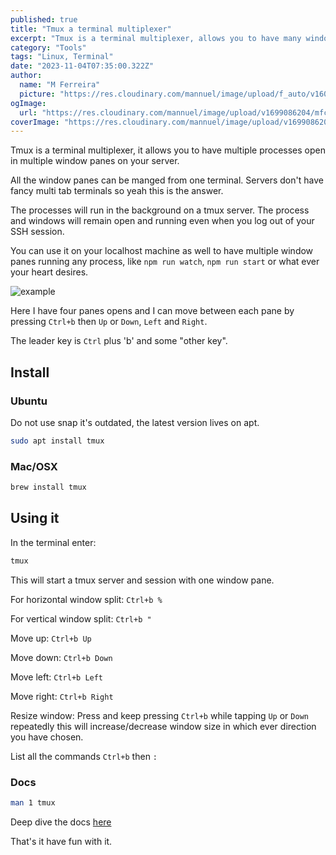 ```yaml
---
published: true
title: "Tmux a terminal multiplexer"
excerpt: "Tmux is a terminal multiplexer, allows you to have many windows panes in one terminal."
category: "Tools"
tags: "Linux, Terminal"
date: "2023-11-04T07:35:00.322Z"
author:
  name: "M Ferreira"
  picture: "https://res.cloudinary.com/mannuel/image/upload/f_auto/v1604067445/images/mee.jpg"
ogImage:
  url: "https://res.cloudinary.com/mannuel/image/upload/v1699086204/mfcom/tmux.png"
coverImage: "https://res.cloudinary.com/mannuel/image/upload/v1699086204/mfcom/tmux.png"
---
```


Tmux is a terminal multiplexer, it allows you to have multiple processes open in multiple window panes on your server.

All the window panes can be manged from one terminal. Servers don't have fancy multi tab terminals so yeah this is the answer.

The processes will run in the background on a tmux server. The process and windows will remain open and running even when you log out of your SSH session.

You can use it on your localhost machine as well to have multiple window panes running any process, like `npm run watch`, `npm run start` or what ever your heart desires.

![example](https://res.cloudinary.com/mannuel/image/upload/v1699087124/mfcom/tmux-example.png)

Here I have four panes opens and I can move between each pane by pressing `Ctrl+b` then `Up` or `Down`, `Left` and `Right`.

The leader key is `Ctrl` plus 'b' and some "other key".

## Install

### Ubuntu

Do not use snap it's outdated, the latest version lives on apt.

```bash
sudo apt install tmux
```

### Mac/OSX

```bash
brew install tmux
```

## Using it

In the terminal enter:

```bash
tmux
```

This will start a tmux server and session with one window pane.

For horizontal window split: `Ctrl+b %`

For vertical window split: `Ctrl+b "`

Move up: `Ctrl+b Up`

Move down: `Ctrl+b Down`

Move left: `Ctrl+b Left`

Move right: `Ctrl+b Right`

Resize window: Press and keep pressing `Ctrl+b` while tapping `Up` or `Down` repeatedly this will increase/decrease window size in which ever direction you have chosen.

List all the commands `Ctrl+b` then `:`

### Docs

```bash
man 1 tmux
```

Deep dive the docs [here](https://github.com/tmux/tmux/wiki/Getting-Started)

That's it have fun with it.
